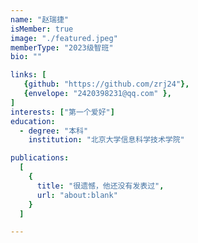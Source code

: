 ```yaml
---
name: "赵瑞捷"
isMember: true
image: "./featured.jpeg"
memberType: "2023级智班"
bio: ""

links: [
   {github: "https://github.com/zrj24"},
   {envelope: "2420398231@qq.com" },
]
interests: ["第一个爱好"]
education:
  - degree: "本科"
    institution: "北京大学信息科学技术学院"

publications:
  [
    {
      title: "很遗憾，他还没有发表过",
      url: "about:blank"
    }
  ]

---
```


